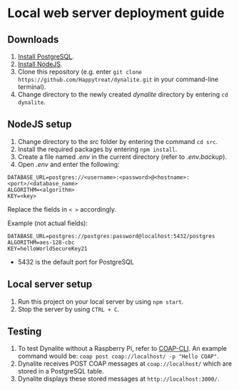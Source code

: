 # Local web server deployment guide
## Downloads

1. [Install PostgreSQL](https://www.postgresql.org/download/).
2. [Install NodeJS](https://nodejs.org/en/).
3. Clone this repository (e.g. enter `git clone https://github.com/Happytreat/dynalite.git` in your command-line terminal).
4. Change directory to the newly created _dynalite_ directory by entering `cd dynalite`.

## NodeJS setup

1. Change directory to the _src_ folder by entering the command `cd src`.
2. Install the required packages by entering `npm install`.
3. Create a file named _.env_ in the current directory (refer to _.env.backup_).
4. Open _.env_ and enter the following: 
```
DATABASE_URL=postgres://<username>:<password>@<hostname>:<port>/<database_name>
ALGORITHM=<algorithm>
KEY=<key>
```
Replace the fields in `< >` accordingly.

Example (not actual fields):
```
DATABASE_URL=postgres://postgres:password@localhost:5432/postgres
ALGORITHM=aes-128-cbc
KEY=helloWorldSecureKey21
```

- 5432 is the default port for PostgreSQL

## Local server setup

1. Run this project on your local server by using `npm start`.
2. Stop the server by using `CTRL + C`.

## Testing

1. To test Dynalite without a Raspberry Pi, refer to [COAP-CLI](https://github.com/avency/coap-cli). An example command would be: `coap post coap://localhost/ -p "Hello COAP"`.
2. Dynalite receives POST COAP messages at `coap://localhost/` which are stored in a PostgreSQL table.
3. Dynalite displays these stored messages at `http://localhost:3000/`.
